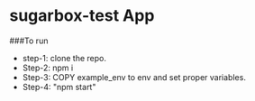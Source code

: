 # sugarbox-test App
###To run 
- step-1: clone the repo. 
- Step-2: npm i 
- Step-3: COPY example_env to env and set proper variables.
- Step-4: "npm start" 
